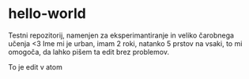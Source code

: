 # hello-world
Testni repozitorij, namenjen za eksperimantiranje in veliko čarobnega učenja &lt;3
Ime mi je urban, imam 2 roki, natanko 5 prstov na vsaki, to mi omogoča, da lahko pišem ta edit brez problemov.

To je edit v atom
